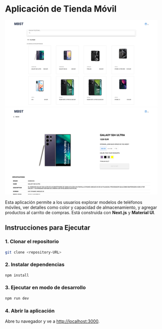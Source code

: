 # Aplicación de Tienda Móvil

![Imagen](appdetelefonos.png)
![Imagen](appdetelefono2.png)


Esta aplicación permite a los usuarios explorar modelos de teléfonos móviles, ver detalles como color y capacidad de almacenamiento, y agregar productos al carrito de compras. Está construida con **Next.js** y **Material UI**.

## Instrucciones para Ejecutar

### 1. Clonar el repositorio
```bash
git clone <repository-URL>
```

### 2. Instalar dependencias
```bash
npm install
```

### 3. Ejecutar en modo de desarrollo
```bash
npm run dev
```

### 4. Abrir la aplicación
Abre tu navegador y ve a [http://localhost:3000](http://localhost:3000).
